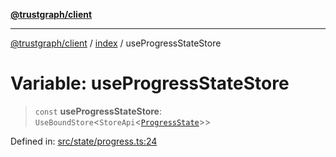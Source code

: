 [**@trustgraph/client**](../../README.md)

***

[@trustgraph/client](../../README.md) / [index](../README.md) / useProgressStateStore

# Variable: useProgressStateStore

> `const` **useProgressStateStore**: `UseBoundStore`\<`StoreApi`\<[`ProgressState`](../interfaces/ProgressState.md)\>\>

Defined in: [src/state/progress.ts:24](https://github.com/trustgraph-ai/trustgraph-ts-client/blob/edcc8c01cf9c2f58c76719d5d2aa7058546360d9/src/state/progress.ts#L24)
